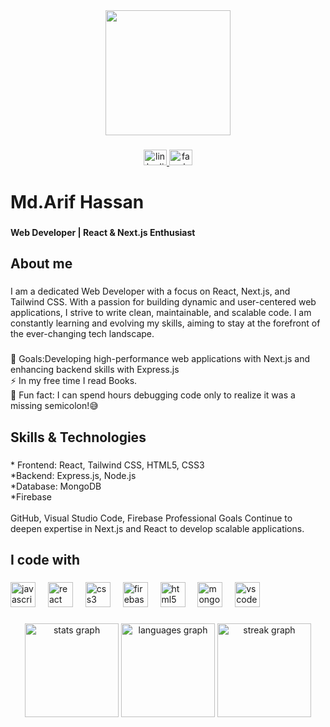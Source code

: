 <div align="center">
  <img height="200" src="https://i.ibb.co.com/W3LPM67/Screenshot-2025-01-08-012502.png"  />
</div>

###

<div align="center">
  <a href="https://www.linkedin.com/in/arif-hassan-8a4642317/" target="_blank">
    <img src="https://raw.githubusercontent.com/maurodesouza/profile-readme-generator/master/src/assets/icons/social/linkedin/default.svg" width="37" height="25" alt="linkedin logo"  />
  </a>
  <a href="https://www.facebook.com/arifhearthacker/" target="_blank">
    <img src="https://raw.githubusercontent.com/maurodesouza/profile-readme-generator/master/src/assets/icons/social/facebook/default.svg" width="37" height="25" alt="facebook logo"  />
  </a>
</div>

###

<h1 align="left">Md.Arif Hassan</h1>

###

<h4 align="left">Web Developer | React & Next.js Enthusiast</h4>

###

<h2 align="left">About me</h2>

###

<p align="left">I am a dedicated Web Developer with a focus on React, Next.js, and Tailwind CSS. With a passion for building dynamic and user-centered web applications, I strive to write clean, maintainable, and scalable code. I am constantly learning and evolving my skills, aiming to stay at the forefront of the ever-changing tech landscape.</p>

###

<p align="left">🎯 Goals:Developing high-performance web applications with Next.js and enhancing backend skills with Express.js<br>⚡ In my free time I read Books.<br>🎲 Fun fact: I can spend hours debugging code only to realize it was a missing semicolon!😅</p>

###

<h2 align="left">Skills & Technologies</h2>

###

<p align="left">* Frontend: React, Tailwind CSS, HTML5, CSS3<br>*Backend: Express.js, Node.js<br>*Database: MongoDB<br>*Firebase<br><br>GitHub, Visual Studio Code, Firebase Professional Goals Continue to deepen expertise in Next.js and React to develop scalable applications.</p>

###

<h2 align="left">I code with</h2>

###

<div align="left">
  <img src="https://cdn.jsdelivr.net/gh/devicons/devicon/icons/javascript/javascript-original.svg" height="40" alt="javascript logo"  />
  <img width="12" />
  <img src="https://cdn.jsdelivr.net/gh/devicons/devicon/icons/react/react-original.svg" height="40" alt="react logo"  />
  <img width="12" />
  <img src="https://cdn.jsdelivr.net/gh/devicons/devicon/icons/css3/css3-original.svg" height="40" alt="css3 logo"  />
  <img width="12" />
  <img src="https://cdn.jsdelivr.net/gh/devicons/devicon/icons/firebase/firebase-plain.svg" height="40" alt="firebase logo"  />
  <img width="12" />
  <img src="https://cdn.jsdelivr.net/gh/devicons/devicon/icons/html5/html5-original.svg" height="40" alt="html5 logo"  />
  <img width="12" />
  <img src="https://cdn.jsdelivr.net/gh/devicons/devicon/icons/mongodb/mongodb-original.svg" height="40" alt="mongodb logo"  />
  <img width="12" />
  <img src="https://cdn.jsdelivr.net/gh/devicons/devicon/icons/vscode/vscode-original.svg" height="40" alt="vscode logo"  />
</div>

###

<div align="center">
  <img src="https://github-readme-stats.vercel.app/api?username=arifhassansky&hide_title=false&hide_rank=false&show_icons=true&include_all_commits=true&count_private=true&disable_animations=false&theme=dracula&locale=en&hide_border=true&order=1" height="150" alt="stats graph"  />
  <img src="https://github-readme-stats.vercel.app/api/top-langs?username=arifhassansky&locale=en&hide_title=false&layout=compact&card_width=320&langs_count=5&theme=dracula&hide_border=true&order=2" height="150" alt="languages graph"  />
  <img src="https://streak-stats.demolab.com?user=arifhassansky&locale=en&mode=daily&theme=dracula&hide_border=false&border_radius=5&order=3" height="150" alt="streak graph"  />
</div>

###

